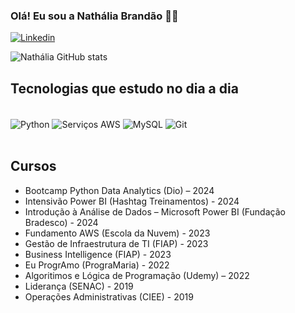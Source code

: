 
### Olá! Eu sou a Nathália Brandão ✌🏼

[![Linkedin](https://img.shields.io/badge/LinkedIn-0077B5?style=for-the-badge&logo=linkedin&logoColor=white)](https://www.linkedin.com/in/nadhybrandao/)

![Nathália GitHub stats](https://github-readme-stats.vercel.app/api?username=nadhybrandao&show_icons=true&theme=dracula)

## Tecnologias que estudo no dia a dia

<div style="display: inline_block"><br/>
    <img align="center" alt="Python" src="https://img.shields.io/badge/Python-3776AB?style=for-the-badge&logo=python&logoColor=white" />
    <img align="center" alt="Serviços AWS" src="https://img.shields.io/badge/Amazon_AWS-FF9900?style=for-the-badge&logo=amazonaws&logoColor=white" />
    <img align="center" alt="MySQL" src="https://img.shields.io/badge/MySQL-005C84?style=for-the-badge&logo=mysql&logoColor=white" />
    <img align="center" alt="Git" src="https://img.shields.io/badge/GIT-E44C30?style=for-the-badge&logo=git&logoColor=white" />
</div><br/>

## Cursos
- Bootcamp Python Data Analytics (Dio) – 2024
- Intensivão Power BI (Hashtag Treinamentos) - 2024
- Introdução à Análise de Dados – Microsoft Power BI (Fundação Bradesco) - 2024
- Fundamento AWS (Escola da Nuvem) - 2023
- Gestão de Infraestrutura de TI (FIAP) - 2023
- Business Intelligence (FIAP) - 2023
- Eu ProgrAmo (PrograMaria) - 2022
- Algoritimos e Lógica de Programação (Udemy) – 2022
- Liderança (SENAC) - 2019
- Operações Administrativas (CIEE) - 2019
